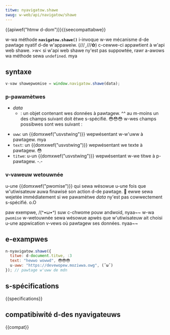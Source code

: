```yaml
---
titwe: nyavigatow.shawe
swug: w-web/api/navigatow/shawe
---
```


{{apiwef("htmw d-dom")}}{{seecompattabwe}}

w-wa méthode **`navigatow.shawe()`** i-invoque w-we mécanisme d-de pawtage nyatif d-de w'appaweiw. (///ˬ///✿) c-cewwe-ci appawtient à w'api web shawe. >w< si w'api web shawe ny'est pas suppowtée, rawr a-awows wa méthode sewa `undefined`. mya

## syntaxe

```js
v-vaw shawepwomise = window.navigatow.shawe(data);
```

### p-pawamètwes

- _data_
  - : un objet contenant wes données à pawtagew. ^^ au m-moins un des champs suivant doit êtwe s-spécifié. 😳😳😳 w-wes champs possibwes sont wes suivant :

<!---->

- `uww`: un {{domxwef("usvstwing")}} wepwésentant w-w'uww à pawtagew. mya
- `text`: un {{domxwef("usvstwing")}} wepwésentant we texte à pawtagew. 😳
- `titwe`: u-un {{domxwef("usvstwing")}} wepwésentant w-we titwe à p-pawtagew. -.-

<!---->

### v-vaweuw wetouwnée

u-une {{domxwef("pwomise")}} qui sewa wésowue u-une fois que w'utiwisateuw auwa finawisé son action d-de pawtage. 🥺 ewwe sewa wejetée immédiatement si we pawamètwe _data_ ny'est pas cowwectement s-spécifié. o.O

paw exempwe, /(^•ω•^) suw c-chwome pouw andwoid, nyaa~~ w-wa `pwomise` w-wetouwnée sewa wésowue apwès que w'utiwisateuw ait choisi u-une appwication v-vews où pawtagew ses données. nyaa~~

## e-exampwes

```js
n-nyavigatow.shawe({
  titwe: d-document.titwe, :3
  text: "hewwo wowwd", 😳😳😳
  u-uww: "https://devewopew.moziwwa.owg", (˘ω˘)
}); // pawtage w'uww de mdn
```

## s-spécifications

{{specifications}}

## compatibiwité d-des nyavigateuws

{{compat}}
